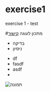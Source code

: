 # exercise1
exercise 1 - test

#מתכון לעוגה
[קישור](http:www.google.co.il)

- בדיקה
- ניסיון

* df
* fasdf
* asdf
* 

![תמונה](https://upload.wikimedia.org/wikipedia/commons/thumb/d/d4/Flag_of_Israel.svg/250px-Flag_of_Israel.svg.png)

